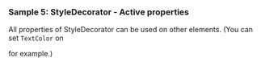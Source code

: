 ### Sample 5: StyleDecorator - Active properties

All properties of StyleDecorator can be used on other elements.
(You can set `TextColor` on <div> for example.)